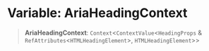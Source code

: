 # Variable: AriaHeadingContext

> **AriaHeadingContext**: `Context`\<`ContextValue`\<`HeadingProps` & `RefAttributes`\<`HTMLHeadingElement`\>, `HTMLHeadingElement`\>\>
